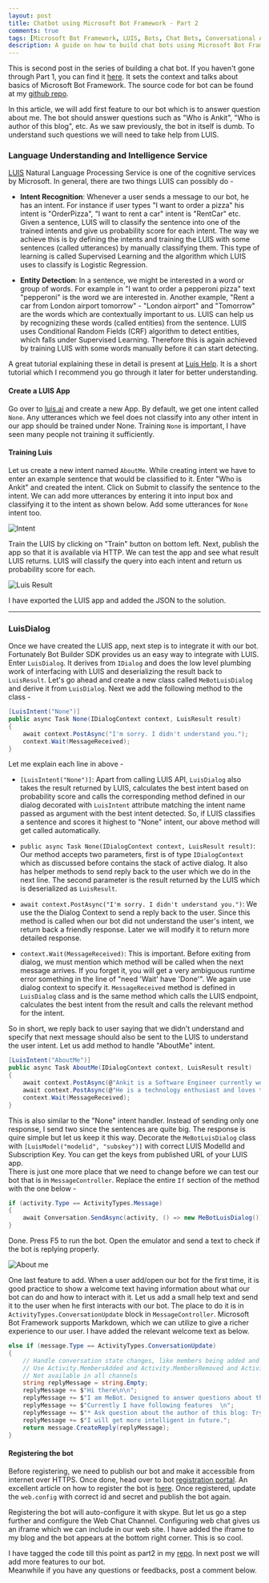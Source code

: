 ```yaml
---
layout: post
title: Chatbot using Microsoft Bot Framework - Part 2
comments: true
tags: [Microsoft Bot Framework, LUIS, Bots, Chat Bots, Conversational Apps]
description: A guide on how to build chat bots using Microsoft Bot Framework - Part 2
---
```


This is second post in the series of building a chat bot. If you haven't gone through Part 1, you can find it [here](https://ankitbko.github.io/2016/08/ChatBot-using-Microsoft-Bot-Framework-Part-1/). It sets the context and talks about basics of Microsoft Bot Framework. The source code for bot can be found at my [github repo](https://github.com/ankitbko/MeBot).

In this article, we will add first feature to our bot which is to answer question about me. The bot should answer questions such as "Who is Ankit", "Who is author of this blog", etc. As we saw previously, the bot in itself is dumb. To understand such questions we will need to take help from LUIS.

### Language Understanding and Intelligence Service

[LUIS](https://www.luis.ai/) Natural Language Processing Service is one of the cognitive services by Microsoft. In general, there are two things LUIS can possibly do -

* **Intent Recognition**: Whenever a user sends a message to our bot, he has an intent. For instance if user types "I want to order a pizza" his intent is "OrderPizza", "I want to rent a car" intent is "RentCar" etc. Given a sentence, LUIS will to classify the sentence into one of the trained intents and give us probability score for each intent. The way we achieve this is by defining the intents and training the LUIS with some sentences (called utterances) by manually classifying them. This type of learning is called Supervised Learning and the algorithm which LUIS uses to classify is Logistic Regression.

* **Entity Detection**: In a sentence, we might be interested in a word or group of words. For example in "I want to order a pepperoni pizza" text "pepperoni" is the word we are interested in. Another example, "Rent a car from London airport tomorrow" - "London airport" and "Tomorrow" are the words which are contextually important to us. LUIS can help us by recognizing these words (called entities) from the sentence. LUIS uses Conditional Random Fields (CRF) algorithm to detect entities, which falls under Supervised Learning. Therefore this is again achieved by training LUIS with some words manually before it can start detecting.

A great tutorial explaining these in detail is present at [Luis Help](https://www.luis.ai/Help). It is a short tutorial which I recommend you go through it later for better understanding.

#### Create a LUIS App

Go over to [luis.ai](https://www.luis.ai) and create a new App. By default, we get one intent called `None`. Any utterances which we feel does not classify into any other intent in our app should be trained under None. Training `None` is important, I have seen many people not training it sufficiently.

#### Training Luis

Let us create a new intent named `AboutMe`. While creating intent we have to enter an example sentence that would be classified to it. Enter "Who is Ankit" and created the intent. Click on Submit to classify the sentence to the intent. We can add more utterances by entering it into input box and classifying it to the intent as shown below. Add some utterances for `None` intent too. 

![Intent](/assets/images/posts/mebot-2/Intent.png)

Train the LUIS by clicking on "Train" button on bottom left. Next, publish the app so that it is available via HTTP. We can test the app and see what result LUIS returns. LUIS will classify the query into each intent and return us probability score for each.

![Luis Result](/assets/images/posts/mebot-2/luisresult.png)

I have exported the LUIS app and added the JSON to the solution.

---

### LuisDialog 

Once we have created the LUIS app, next step is to integrate it with our bot. Fortunately Bot Builder SDK provides us an easy way to integrate with LUIS. Enter `LuisDialog`. It derives from `IDialog` and does the low level plumbing work of interfacing with LUIS and deserializing the result back to `LuisResult`. Let's go ahead and create a new class called `MeBotLuisDialog` and derive it from `LuisDialog`. Next we add the following method to the class - 

```csharp
[LuisIntent("None")]
public async Task None(IDialogContext context, LuisResult result)
{
    await context.PostAsync("I'm sorry. I didn't understand you.");
    context.Wait(MessageReceived);
}
```

Let me explain each line in above - 

* `[LuisIntent("None")]`: Apart from calling LUIS API, `LuisDialog` also takes the result returned by LUIS, calculates the best intent based on probability score and calls the corresponding method defined in our dialog decorated with `LuisIntent` attribute matching the intent name passed as argument with the best intent detected. So, if LUIS classifies a sentence and scores it highest to "None" intent, our above method will get called automatically.

* `public async Task None(IDialogContext context, LuisResult result)`: Our method accepts two parameters, first is of type `IDialogContext` which as discussed before contains the stack of active dialog. It also has helper methods to send reply back to the user which we do in the next line. The second parameter is the result returned by the LUIS which is deserialized as `LuisResult`.

* `await context.PostAsync("I'm sorry. I didn't understand you.")`: We use the the Dialog Context to send a reply back to the user. Since this method is called when our bot did not understand the user's intent, we return back a friendly response. Later we will modify it to return more detailed response.

* `context.Wait(MessageReceived)`: This is important. Before exiting from dialog, we must mention which method will be called when the next message arrives. If you forget it, you will get a very ambiguous runtime error something in the line of "need 'Wait' have 'Done'". We again use dialog context to specify it. `MessageReceived` method is defined in `LuisDialog` class and is the same method which calls the LUIS endpoint, calculates the best intent from the result and calls the relevant method for the intent.

So in short, we reply back to user saying that we didn't understand and specify that next message should also be sent to the LUIS to understand the user intent.
Let us add method to handle "AboutMe" intent.

```csharp
[LuisIntent("AboutMe")]
public async Task AboutMe(IDialogContext context, LuisResult result)
{
    await context.PostAsync(@"Ankit is a Software Engineer currently working in Microsoft Center of Excellence team at Mindtree. He started his professional career in 2013 after completing his graduation as Bachelor in Computer Science.");
    await context.PostAsync(@"He is a technology enthusiast and loves to dig in emerging technologies. Most of his working hours are spent on creating architecture, evaluating upcoming products and developing frameworks.");
    context.Wait(MessageReceived);
}
```

This is also similar to the "None" intent handler. Instead of sending only one response, I send two since the sentences are quite big. The response is quire simple but let us keep it this way. Decorate the `MeBotLuisDialog` class with `[LuisModel("modelid", "subskey")]` with correct LUIS ModelId and Subscription Key. You can get the keys from published URL of your LUIS app.  
There is just one more place that we need to change before we can test our bot that is in `MessageController`. Replace the entire `If` section of the method with the one below -

```csharp
if (activity.Type == ActivityTypes.Message)
{
    await Conversation.SendAsync(activity, () => new MeBotLuisDialog());
}
```

Done. Press F5 to run the bot. Open the emulator and send a text to check if the bot is replying properly.

![About me](/assets/images/posts/mebot-2/aboutme.png)


One last feature to add. When a user add/open our bot for the first time, it is good practice to show a welcome text having information about what our bot can do and how to interact with it. Let us add a small help text and send it to the user when he first interacts with our bot. The place to do it is in `ActivityTypes.ConversationUpdate` block in `MessageController`. Microsoft Bot Framework supports Markdown, which we can utilize to give a richer experience to our user. I have added the relevant welcome text as below. 

```csharp
else if (message.Type == ActivityTypes.ConversationUpdate)
{
    // Handle conversation state changes, like members being added and removed
    // Use Activity.MembersAdded and Activity.MembersRemoved and Activity.Action for info
    // Not available in all channels
    string replyMessage = string.Empty;
    replyMessage += $"Hi there\n\n";
    replyMessage += $"I am MeBot. Designed to answer questions about this blog.  \n";
    replyMessage += $"Currently I have following features  \n";
    replyMessage += $"* Ask question about the author of this blog: Try 'Who is Ankit'\n\n";
    replyMessage += $"I will get more intelligent in future.";
    return message.CreateReply(replyMessage);
}
```


#### Registering the bot

Before registering, we need to publish our bot and make it accessible from internet over HTTPS. Once done, head over to bot [registration portal](https://dev.botframework.com/bots/new). An excellent article on how to register the bot is [here](https://docs.botframework.com/en-us/csharp/builder/sdkreference/gettingstarted.html#registering). Once registered, update the `web.config` with correct id and secret and publish the bot again.

Registering the bot will auto-configure it with skype. But let us go a step further and configure the Web Chat Channel. Configuring web chat gives us an iframe which we can include in our web site. I have added the iframe to my blog and the bot appears at the bottom right corner. This is so cool.

I have tagged the code till this point as part2 in my [repo](https://github.com/ankitbko/MeBot/tree/part2). In next post we will add more features to our bot.   
Meanwhile if you have any questions or feedbacks, post a comment below.